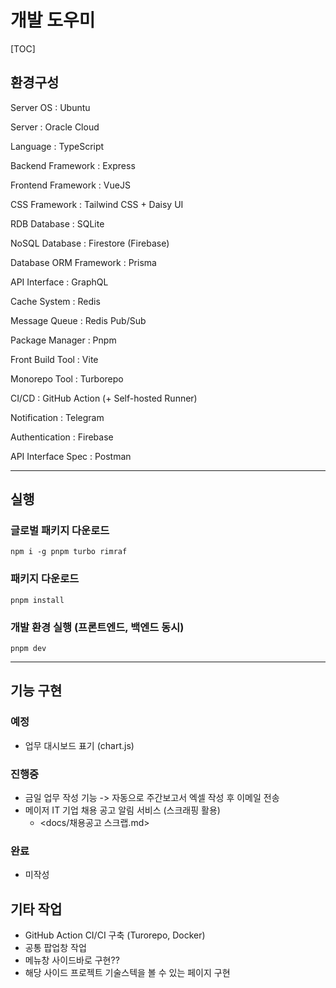 # 개발 도우미

[TOC]

## 환경구성

Server OS : Ubuntu

Server : Oracle Cloud

Language : TypeScript

Backend Framework : Express

Frontend Framework : VueJS

CSS Framework : Tailwind CSS + Daisy UI

RDB Database : SQLite

NoSQL Database : Firestore (Firebase)

Database ORM Framework : Prisma

API Interface : GraphQL

Cache System : Redis

Message Queue : Redis Pub/Sub

Package Manager : Pnpm

Front Build Tool : Vite

Monorepo Tool : Turborepo

CI/CD : GitHub Action (+ Self-hosted Runner)

Notification : Telegram

Authentication : Firebase

API Interface Spec : Postman

---

## 실행

### 글로벌 패키지 다운로드

```shell
npm i -g pnpm turbo rimraf
```

### 패키지 다운로드

```shell
pnpm install
```

### 개발 환경 실행 (프론트엔드, 백엔드 동시)

```shell
pnpm dev
```

---

## 기능 구현

### 예정

- 업무 대시보드 표기 (chart.js)

### 진행중

- 금일 업무 작성 기능 -> 자동으로 주간보고서 엑셀 작성 후 이메일 전송
- 메이저 IT 기업 채용 공고 알림 서비스 (스크래핑 활용)
  - <docs/채용공고 스크랩.md>

### 완료

- 미작성

## 기타 작업

- GitHub Action CI/CI 구축 (Turorepo, Docker)
- 공통 팝업창 작업
- 메뉴창 사이드바로 구현??
- 해당 사이드 프로젝트 기술스텍을 볼 수 있는 페이지 구현
